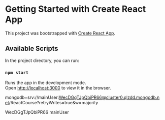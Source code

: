 # Getting Started with Create React App

This project was bootstrapped with [Create React App](https://github.com/facebook/create-react-app).

## Available Scripts

In the project directory, you can run:

### `npm start`

Runs the app in the development mode.\
Open [http://localhost:3000](http://localhost:3000) to view it in the browser.

mongodb+srv://mainUser:WecDGgTJpQbiPR66@cluster0.qlzdd.mongodb.net/ReactCourse?retryWrites=true&w=majority

WecDGgTJpQbiPR66
mainUser